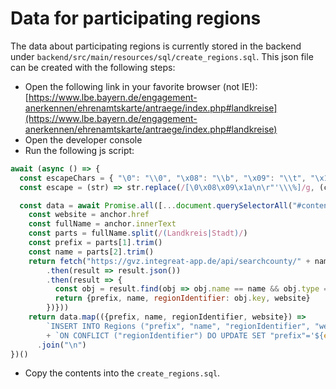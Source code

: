 # Data for participating regions

The data about participating regions is currently stored in the backend under `backend/src/main/resources/sql/create_regions.sql`.
This json file can be created with the following steps:
* Open the following link in your favorite browser (not IE!):
  [https://www.lbe.bayern.de/engagement-anerkennen/ehrenamtskarte/antraege/index.php#landkreise](https://www.lbe.bayern.de/engagement-anerkennen/ehrenamtskarte/antraege/index.php#landkreise)
* Open the developer console
* Run the following js script:

```js
await (async () => {
  const escapeChars = { "\0": "\\0", "\x08": "\\b", "\x09": "\\t", "\x1a": "\\z", "\n": "\\n", "\r": "\\r", "\"": "\\\"", "'": "\\'", "%": "\\%"}
  const escape = (str) => str.replace(/[\0\x08\x09\x1a\n\r"'\\\%]/g, (char) => (char in escapeChars) ? escapeChars[char] : char)

  const data = await Promise.all([...document.querySelectorAll("#content>ul>li>a")].map(anchor => {
    const website = anchor.href
    const fullName = anchor.innerText
    const parts = fullName.split(/(Landkreis|Stadt)/)
    const prefix = parts[1].trim()
    const name = parts[2].trim()
    return fetch("https://gvz.integreat-app.de/api/searchcounty/" + name)
        .then(result => result.json())
        .then(result => {
          const obj = result.find(obj => obj.name == name && obj.type == (prefix == "Stadt" ? "Kreisfreie Stadt" : "Landkreis"))
          return {prefix, name, regionIdentifier: obj.key, website}
        })}))
    return data.map(({prefix, name, regionIdentifier, website}) =>
        `INSERT INTO Regions ("prefix", "name", "regionIdentifier", "website") VALUES ('${escape(prefix)}', '${escape(name)}', '${escape(regionIdentifier)}', '${escape(website)}') `
        + `ON CONFLICT ("regionIdentifier") DO UPDATE SET "prefix"='${escape(prefix)}', "name"='${escape(name)}', "website"='${escape(website)}';`)
      .join("\n")
})()
```

* Copy the contents into the `create_regions.sql`.
